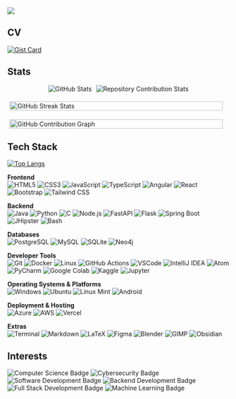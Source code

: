 <div align="left">
  <a href="https://git.io/typing-svg" target="_blank">
    <img src="https://readme-typing-svg.herokuapp.com?font=Fira+Code&weight=600&size=25&duration=2500&pause=100&color=30736D&multiline=true&width=1000&height=250&lines=%24+whoami;slkarhmn;%24+groups;meng-comp-sci+%7C+backend-dev+%7C+cybersecurity-enthusiast;%24+echo+%24BASED_IN;UK%3ADubai%3AIndia;%24+cat+greeting.txt;thanks+for+visiting+%3A);++++++++++++++++++++" />
  </a>
</div>

## CV
[![Gist Card](https://github-readme-stats-git-master-salikas-projects-2abcb053.vercel.app/api/gist?id=194fd632b99c5ca0fcf9457f2a3065be&theme=gotham&border_color=3C9089&bg_color=00000000)](https://gist.github.com/slkarhmn/194fd632b99c5ca0fcf9457f2a3065be)

## Stats
<div style="display: flex; align-items: center; justify-content: center; gap: 10px; flex-wrap: wrap; margin-bottom: 20px;">
  <img src="https://github-readme-stats-git-master-salikas-projects-2abcb053.vercel.app/api?username=slkarhmn&show_icons=true&theme=gotham&hide_border=true&bg_color=00000000&hide_rank=true&count_private=true&include_all_commits=true&hide=stars&custom_title=Overall" alt="GitHub Stats"/>
  <img src="https://github-contributor-stats.vercel.app/api?username=slkarhmn&theme=gotham&hide_border=true&bg_color=00000000&custom_title=Repository+Contributions" " alt="Repository Contribution Stats"/>
</div>

<div style="display: flex; justify-content: center; margin-bottom: 20px;">
  <img src="https://github-readme-streak-stats-git-main-salikas-projects-2abcb053.vercel.app/api?user=slkarhmn&theme=gotham&hide_border=true&bg_color=00000000" alt="GitHub Streak Stats" style="width: 98%; max-width: 800px;" />
</div>

<div style="display: flex; justify-content: center;">
  <img src="https://github-readme-activity-graph.vercel.app/graph?username=slkarhmn&bg_color=00000000&color=3C9089&line=3C9089&point=3C9089&area=true&hide_border=true" alt="GitHub Contribution Graph" style="width: 98%; max-width: 1000px;" />
</div>

## Tech Stack  
[![Top Langs](https://github-readme-stats-git-master-salikas-projects-2abcb053.vercel.app/api/top-langs?username=slkarhmn&langs_count=10&hide=css,html&theme=gotham&hide_border=true&bg_color=00000000)](https://github.com/slkarhmn)

**Frontend**  
![HTML5](https://img.shields.io/badge/-HTML5-E34F26?style=flat&logo=html5&logoColor=white) ![CSS3](https://img.shields.io/badge/-CSS3-1572B6?style=flat&logo=css3&logoColor=white) ![JavaScript](https://img.shields.io/badge/-JavaScript-F7DF1E?style=flat&logo=javascript&logoColor=black) ![TypeScript](https://img.shields.io/badge/-TypeScript-007ACC?style=flat&logo=typescript&logoColor=white) ![Angular](https://img.shields.io/badge/-Angular-DD0031?style=flat&logo=angular&logoColor=white) ![React](https://img.shields.io/badge/-React-61DAFB?style=flat&logo=react&logoColor=black) ![Bootstrap](https://img.shields.io/badge/-Bootstrap-563D7C?style=flat&logo=bootstrap&logoColor=white) ![Tailwind CSS](https://img.shields.io/badge/-Tailwind_CSS-38B2AC?style=flat&logo=tailwind-css&logoColor=white)

**Backend**  
![Java](https://img.shields.io/badge/Java-%23ED8B00?style=flat&logo=java&logoColor=white) ![Python](https://img.shields.io/badge/-Python-3670A0?style=flat&logo=python&logoColor=ffdd54) ![C](https://img.shields.io/badge/-C-00599C?style=flat&logo=c&logoColor=white) ![Node.js](https://img.shields.io/badge/-Node.js-339933?style=flat&logo=nodedotjs&logoColor=white) ![FastAPI](https://img.shields.io/badge/-FastAPI-005571?style=flat&logo=fastapi) ![Flask](https://img.shields.io/badge/-Flask-000000?style=flat&logo=flask&logoColor=white) ![Spring Boot](https://img.shields.io/badge/-SpringBoot-6DB33F?style=flat&logo=springboot&logoColor=white) ![JHipster](https://img.shields.io/badge/-JHipster-333?style=flat&logo=jhipster&logoColor=64D2FF) ![Bash](https://img.shields.io/badge/-Bash-4EAA25?style=flat&logo=gnubash&logoColor=white)

**Databases**  
![PostgreSQL](https://img.shields.io/badge/-Postgres-316192?style=flat&logo=postgresql&logoColor=white) ![MySQL](https://img.shields.io/badge/-MySQL-005C84?style=flat&logo=mysql&logoColor=white) ![SQLite](https://img.shields.io/badge/-SQLite-07405E?style=flat&logo=sqlite&logoColor=white) ![Neo4j](https://img.shields.io/badge/-Neo4j-008CC1?style=flat&logo=neo4j&logoColor=white)

**Developer Tools**  
![Git](https://img.shields.io/badge/-Git-F05032?style=flat&logo=git&logoColor=white) ![Docker](https://img.shields.io/badge/-Docker-2496ED?style=flat&logo=docker&logoColor=white) ![Linux](https://img.shields.io/badge/-Linux-FCC624?style=flat&logo=linux&logoColor=black) ![GitHub Actions](https://img.shields.io/badge/-GitHub_Actions-2088FF?style=flat&logo=githubactions&logoColor=white) ![VSCode](https://img.shields.io/badge/-VSCode-007ACC?style=flat&logo=visualstudiocode&logoColor=white) ![IntelliJ IDEA](https://img.shields.io/badge/-IntelliJ-000000?style=flat&logo=intellijidea&logoColor=white) ![Atom](https://img.shields.io/badge/-Atom-66595C?style=flat&logo=atom&logoColor=white) ![PyCharm](https://img.shields.io/badge/-PyCharm-000000?style=flat&logo=pycharm&logoColor=white) ![Google Colab](https://img.shields.io/badge/-Colab-F9AB00?style=flat&logo=googlecolab&logoColor=black) ![Kaggle](https://img.shields.io/badge/-Kaggle-20BEFF?style=flat&logo=kaggle&logoColor=white) ![Jupyter](https://img.shields.io/badge/-Jupyter-F37626?style=flat&logo=jupyter&logoColor=white)

**Operating Systems & Platforms**  
![Windows](https://img.shields.io/badge/-Windows-0078D6?style=flat&logo=windows&logoColor=white) ![Ubuntu](https://img.shields.io/badge/-Ubuntu-E95420?style=flat&logo=ubuntu&logoColor=white) ![Linux Mint](https://img.shields.io/badge/-Linux_Mint-87CF3E?style=flat&logo=linuxmint&logoColor=white) ![Android](https://img.shields.io/badge/-Android-3DDC84?style=flat&logo=android&logoColor=white)

**Deployment & Hosting**  
![Azure](https://img.shields.io/badge/-Azure-0078D4?style=flat&logo=azure-devops&logoColor=white) ![AWS](https://img.shields.io/badge/-AWS-232F3E?style=flat&logo=amazonaws&logoColor=white) ![Vercel](https://img.shields.io/badge/-Vercel-000000?style=flat&logo=vercel&logoColor=white)

**Extras**  
![Terminal](https://img.shields.io/badge/-Terminal-000000?style=flat&logo=gnubash&logoColor=white) ![Markdown](https://img.shields.io/badge/-Markdown-000000?style=flat&logo=markdown&logoColor=white) ![LaTeX](https://img.shields.io/badge/-LaTeX-008080?style=flat&logo=latex&logoColor=white) ![Figma](https://img.shields.io/badge/-Figma-F24E1E?style=flat&logo=figma&logoColor=white) ![Blender](https://img.shields.io/badge/-Blender-F5792A?style=flat&logo=blender&logoColor=white) ![GIMP](https://img.shields.io/badge/-GIMP-5C5543?style=flat&logo=gimp&logoColor=white) ![Obsidian](https://img.shields.io/badge/-Obsidian-483699?style=flat&logo=obsidian&logoColor=white)

## Interests  
![Computer Science Badge](https://img.shields.io/badge/-Computer%20Science-FAB040?style=flat&logoColor=white) ![Cybersecurity Badge](https://img.shields.io/badge/-Cybersecurity-FF4444?style=flat&logoColor=white) ![Software Development Badge](https://img.shields.io/badge/-Software%20Development-FF6600?style=flat&logoColor=white) ![Backend Development Badge](https://img.shields.io/badge/-Backend%20Development-0066CC?style=flat&logoColor=white) ![Full Stack Development Badge](https://img.shields.io/badge/-Full%20Stack%20Development-5C2D91?style=flat&logoColor=white) ![Machine Learning Badge](https://img.shields.io/badge/-Machine%20Learning-01D277?style=flat&logoColor=white)

